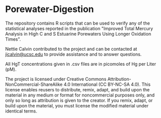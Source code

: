 # Porewater-Digestion
The repository contains R scripts that can be used to verify any of the statistical analyses reported in the publication "Improved Total Mercury Analysis in High C and S Estuarine Porewaters Using Longer Oxidation Times".

Nettie Calvin contributed to the project and can be contacted at jicalvin@ucsc.edu to provide assistance and to answer questions.

All HgT concentrations given in .csv files are in picomoles of Hg per Liter (pM).

The project is licensed under Creative Commons Attribution-NonCommercial-ShareAlike 4.0 International (CC BY-NC-SA 4.0).  This license enables reusers to distribute, remix, adapt, and build upon the material in any medium or format for noncommercial purposes only, and only so long as attribution is given to the creator. If you remix, adapt, or build upon the material, you must license the modified material under identical terms.


